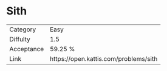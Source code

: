 # Sith

<table>
    <tr>
        <td>Category</td>
        <td>Easy</td>
    </tr>
    <tr>
        <td>Diffulty</td>
        <td>1.5</td>
    </tr>
    <tr>
        <td>Acceptance</td>
        <td>59.25 %</td>
    </tr>
    <tr>
        <td>Link</td>
        <td>https://open.kattis.com/problems/sith</td>
    </tr>
</table>